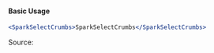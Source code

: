 #### Basic Usage

```jsx
<SparkSelectCrumbs>SparkSelectCrumbs</SparkSelectCrumbs>
```

Source:

```js { "file": "./SparkSelectCrumbs.js" }
```
